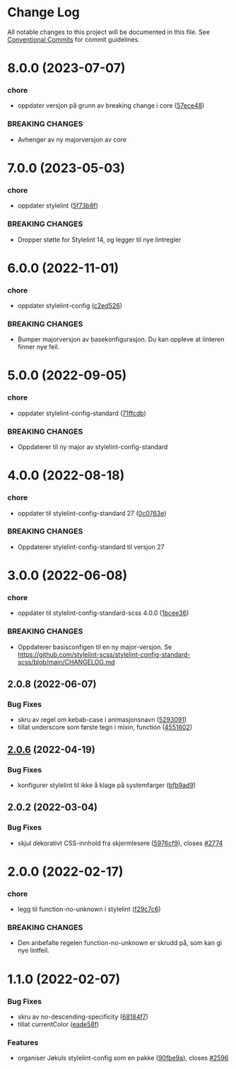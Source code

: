 # Change Log

All notable changes to this project will be documented in this file.
See [Conventional Commits](https://conventionalcommits.org) for commit guidelines.

# 8.0.0 (2023-07-07)

### chore

- oppdater versjon på grunn av breaking change i core ([57ece48](https://github.com/fremtind/jokul/commit/57ece48fa0192fe825b544fdac24cdd56e58d0df))

### BREAKING CHANGES

- Avhenger av ny majorversjon av core

# 7.0.0 (2023-05-03)

### chore

- oppdater stylelint ([5f73b8f](https://github.com/fremtind/jokul/commit/5f73b8fbfb3585c05132b3c9f5f70f77226ea200))

### BREAKING CHANGES

- Dropper støtte for Stylelint 14, og legger til nye lintregler

# 6.0.0 (2022-11-01)

### chore

-   oppdater stylelint-config ([c2ed526](https://github.com/fremtind/jokul/commit/c2ed526b8b9c391921dfbe9d78c2b86eba9659ad))

### BREAKING CHANGES

-   Bumper majorversjon av basekonfigurasjon. Du kan oppleve at linteren finner nye feil.

# 5.0.0 (2022-09-05)

### chore

-   oppdater stylelint-config-standard ([71ffcdb](https://github.com/fremtind/jokul/commit/71ffcdbfb44a12cdb332c7a1644ea2a8db3bc174))

### BREAKING CHANGES

-   Oppdaterer til ny major av stylelint-config-standard

# 4.0.0 (2022-08-18)

### chore

-   oppdater til stylelint-config-standard 27 ([0c0763e](https://github.com/fremtind/jokul/commit/0c0763e2cc9b556dd30b3ddce70fb31bbff7fe68))

### BREAKING CHANGES

-   Oppdaterer stylelint-config-standard til versjon 27

# 3.0.0 (2022-06-08)

### chore

-   oppdater til stylelint-config-standard-scss 4.0.0 ([1bcee36](https://github.com/fremtind/jokul/commit/1bcee36c1fa676708162ee79ed3f926abc6d5047))

### BREAKING CHANGES

-   Oppdaterer basisconfigen til en ny major-versjon. Se
    https://github.com/stylelint-scss/stylelint-config-standard-scss/blob/main/CHANGELOG.md

## 2.0.8 (2022-06-07)

### Bug Fixes

-   skru av regel om kebab-case i animasjonsnavn ([5293091](https://github.com/fremtind/jokul/commit/529309108f3a1d5eb3486f7d6e52e7cdc6c267f3))
-   tillat underscore som første tegn i mixin, function ([4551602](https://github.com/fremtind/jokul/commit/4551602de1e1111316eb4fb648c567ce5ed127bd))

## [2.0.6](https://github.com/fremtind/jokul/compare/@fremtind/stylelint-config-jkl@2.0.5...@fremtind/stylelint-config-jkl@2.0.6) (2022-04-19)

### Bug Fixes

-   konfigurer stylelint til ikke å klage på systemfarger ([bfb9ad9](https://github.com/fremtind/jokul/commit/bfb9ad9ebdbfa50b9605a421127d595651dab9c1))

## 2.0.2 (2022-03-04)

### Bug Fixes

-   skjul dekorativt CSS-innhold fra skjermlesere ([5976cf9](https://github.com/fremtind/jokul/commit/5976cf93234ab2d189dfd2de888fa45a88480c55)), closes [#2774](https://github.com/fremtind/jokul/issues/2774)

# 2.0.0 (2022-02-17)

### chore

-   legg til function-no-unknown i stylelint ([f29c7c6](https://github.com/fremtind/jokul/commit/f29c7c647618432834db2d5a89350a365895e217))

### BREAKING CHANGES

-   Den anbefalte regelen function-no-unknown er skrudd på, som kan gi nye lintfeil.

# 1.1.0 (2022-02-07)

### Bug Fixes

-   skru av no-descending-specificity ([68184f7](https://github.com/fremtind/jokul/commit/68184f7fae92256c4c30e7a0be0a23d722bb325e))
-   tillat currentColor ([eade58f](https://github.com/fremtind/jokul/commit/eade58f6583a473a272df7745aaafe92bb3a4fbe))

### Features

-   organiser Jøkuls stylelint-config som en pakke ([90fbe9a](https://github.com/fremtind/jokul/commit/90fbe9a535700b479b3b5ef1c37e9b6cbd348976)), closes [#2596](https://github.com/fremtind/jokul/issues/2596)
